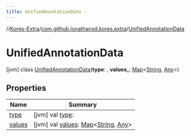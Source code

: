 ```yaml
---
title: UnifiedAnnotationData -
---
```

//[Kores-Extra](../../../index.md)/[com.github.jonathanxd.kores.extra](../index.md)/[UnifiedAnnotationData](index.md)



# UnifiedAnnotationData  
 [jvm] class [UnifiedAnnotationData](index.md)(**type**: , **values_**: [Map](https://kotlinlang.org/api/latest/jvm/stdlib/kotlin.collections/-map/index.html)<[String](https://kotlinlang.org/api/latest/jvm/stdlib/kotlin/-string/index.html), [Any](https://kotlinlang.org/api/latest/jvm/stdlib/kotlin/-any/index.html)>)   


## Properties  
  
|  Name |  Summary | 
|---|---|
| <a name="com.github.jonathanxd.kores.extra/UnifiedAnnotationData/type/#/PointingToDeclaration/"></a>[type](type.md)| <a name="com.github.jonathanxd.kores.extra/UnifiedAnnotationData/type/#/PointingToDeclaration/"></a> [jvm] val [type](type.md):    <br>|
| <a name="com.github.jonathanxd.kores.extra/UnifiedAnnotationData/values/#/PointingToDeclaration/"></a>[values](values.md)| <a name="com.github.jonathanxd.kores.extra/UnifiedAnnotationData/values/#/PointingToDeclaration/"></a> [jvm] val [values](values.md): [Map](https://kotlinlang.org/api/latest/jvm/stdlib/kotlin.collections/-map/index.html)<[String](https://kotlinlang.org/api/latest/jvm/stdlib/kotlin/-string/index.html), [Any](https://kotlinlang.org/api/latest/jvm/stdlib/kotlin/-any/index.html)>   <br>|

